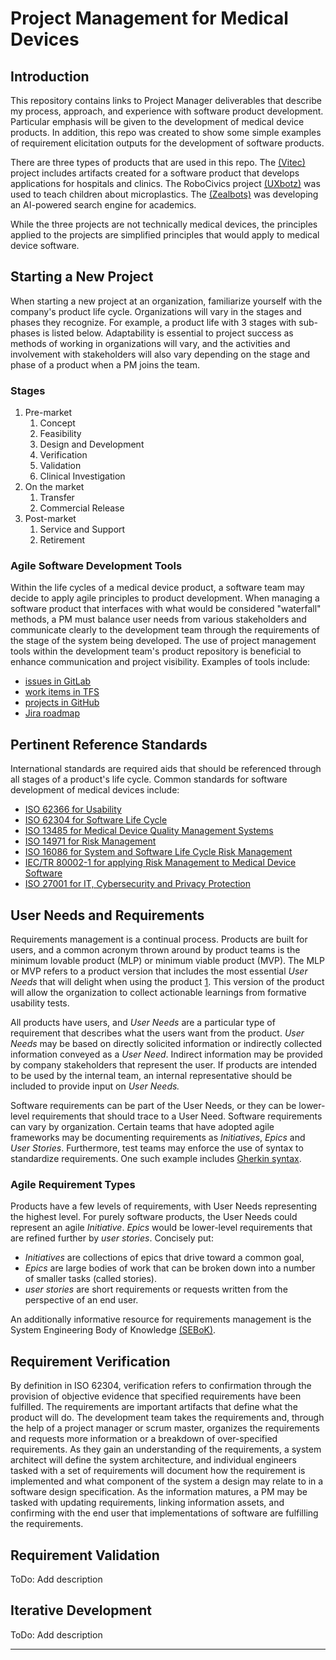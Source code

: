 # Project Management for Medical Devices

## Introduction

This repository contains links to Project Manager deliverables that describe my process, approach, and experience with software product development. Particular emphasis will be given to the development of medical device products. In addition, this repo was created to show some simple examples of requirement elicitation outputs for the development of software products.

There are three types of products that are used in this repo. The [(Vitec)](./Vitec) project includes artifacts created for a software product that develops applications for hospitals and clinics. The RoboCivics project [(UXbotz)](./UXbotz) was used to teach children about microplastics. The  [(Zealbots)](./ZealBots) was developing an AI-powered search engine for academics.

While the three projects are not technically medical devices, the principles applied to the projects are simplified principles that would apply to medical device software.

## Starting a New Project

When starting a new project at an organization, familiarize yourself with the company's product life cycle. Organizations will vary in the stages and phases they recognize. For example, a product life with 3 stages with sub-phases is listed below. Adaptability is essential to project success as methods of working in organizations will vary, and the activities and involvement with stakeholders will also vary depending on the stage and phase of a product when a PM joins the team.

### Stages

1. Pre-market
    1. Concept
    1. Feasibility
    1. Design and Development
    1. Verification
    1. Validation
    1. Clinical Investigation
1. On the market
    1. Transfer
    1. Commercial Release
1. Post-market
    1. Service and Support
    1. Retirement

### Agile Software Development Tools

Within the life cycles of a medical device product, a software team may decide to apply agile principles to product development. When managing a software product that interfaces with what would be considered "waterfall" methods, a PM must balance user needs from various stakeholders and communicate clearly to the development team through the requirements of the stage of the system being developed. The use of project management tools within the development team's product repository is beneficial to enhance communication and project visibility. Examples of tools include:
- [issues in GitLab](https://docs.gitlab.com/ee/user/project/issues/)
- [work items in TFS](https://docs.microsoft.com/en-us/azure/devops/cross-service/manage-requirements?view=azure-devops&tabs=agile-process)
- [projects in GitHub](https://docs.github.com/en/issues/planning-and-tracking-with-projects/learning-about-projects/about-projects)
- [Jira roadmap](https://www.atlassian.com/software/jira/features/roadmaps)


## Pertinent Reference Standards

International standards are required aids that should be referenced through all stages of a product's life cycle. Common standards for software development of medical devices include:

- [ISO 62366 for Usability](https://www.iso.org/obp/ui/#iso:std:iec:62366:-1:ed-1:v1:en)
- [ISO 62304 for Software Life Cycle](https://www.iso.org/obp/ui/#iso:std:iec:62304:ed-1:v1:en)
- [ISO 13485 for Medical Device Quality Management Systems](https://www.iso.org/obp/ui/#iso:std:iso:13485:ed-3:v1:en)
- [ISO 14971 for Risk Management](https://www.iso.org/obp/ui/#iso:std:iso:13485:ed-3:v1:en)
- [ISO 16086 for System and Software Life Cycle Risk Management](https://www.iso.org/obp/ui/#iso:std:iso-iec-ieee:16085:ed-1:v1:en)
- [IEC/TR 80002-1 for applying Risk Management to Medical Device Software](https://www.iso.org/obp/ui/#iso:std:iec:tr:80002:-1:ed-1:v1:en)
- [ISO 27001 for IT, Cybersecurity and Privacy Protection](https://www.iso.org/obp/ui/#iso:std:iso-iec:27013:ed-3:v1:en)

## User Needs and Requirements

Requirements management is a continual process. Products are built for users, and a common acronym thrown around by product teams is the minimum lovable product (MLP) or minimum viable product (MVP). The MLP or MVP refers to a product version that includes the most essential *User Needs* that will delight when using the product [1](prodcuct-school). This version of the product will allow the organization to collect actionable learnings from formative usability tests.

All products have users, and *User Needs* are a particular type of requirement that describes what the users want from the product. *User Needs* may be based on directly solicited information or indirectly collected information conveyed as a *User Need*. Indirect information may be provided by company stakeholders that represent the user. If products are intended to be used by the internal team, an internal representative should be included to provide input on *User Needs.*  

Software requirements can be part of the User Needs, or they can be lower-level requirements that should trace to a User Need. Software requirements can vary by organization. Certain teams that have adopted agile frameworks may be documenting requirements as *Initiatives*, *Epics* and *User Stories*. Furthermore, test teams may enforce the use of syntax to standardize requirements. One such example includes [Gherkin syntax](https://cucumber.io/docs/gherkin/reference/).

### Agile Requirement Types

Products have a few levels of requirements, with User Needs representing the highest level. For purely software products, the User Needs could represent an agile *Initiative*. *Epics* would be lower-level requirements that are refined further by *user stories*. Concisely put:

- *Initiatives* are collections of epics that drive toward a common goal,
- *Epics* are large bodies of work that can be broken down into a number of smaller tasks (called stories).
- *user stories* are short requirements or requests written from the perspective of an end user.

An additionally informative resource for requirements management is the System Engineering Body of Knowledge [(SEBoK)](https://www.sebokwiki.org/wiki/Stakeholder_Requirements_Definition).

## Requirement Verification
    
By definition in ISO 62304, verification refers to confirmation through the provision of objective evidence that specified requirements have been fulfilled. The requirements are important artifacts that define what the product will do. The development team takes the requirements and, through the help of a project manager or scrum master, organizes the requirements and requests more information or a breakdown of over-specified requirements. As they gain an understanding of the requirements, a system architect will define the system architecture, and individual engineers tasked with a set of requirements will document how the requirement is implemented and what component of the system a design may relate to in a software design specification. As the information matures, a PM may be tasked with updating requirements, linking information assets, and confirming with the end user that implementations of software are fulfilling the requirements.

## Requirement Validation

ToDo: Add description

## Iterative Development
ToDo: Add description

---
[^prodcuct-school]: https://productschool.com/blog/product-management-2/minimum-lovable-product/ "product school"

